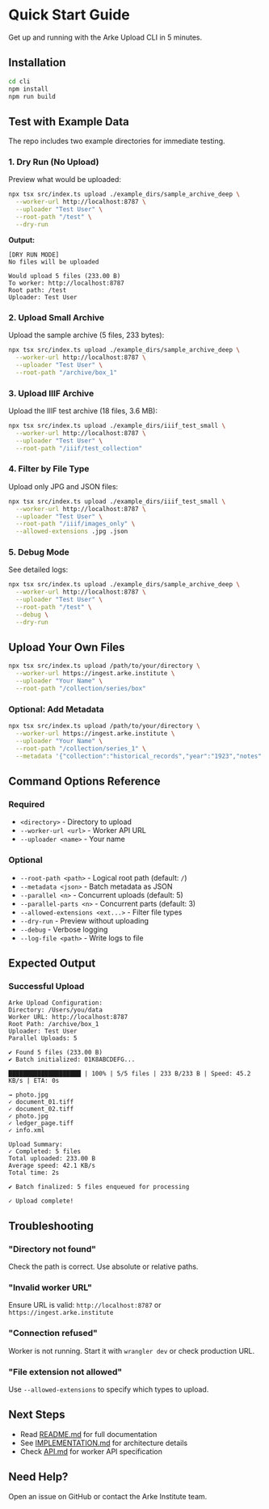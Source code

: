 # Quick Start Guide

Get up and running with the Arke Upload CLI in 5 minutes.

## Installation

```bash
cd cli
npm install
npm run build
```

## Test with Example Data

The repo includes two example directories for immediate testing.

### 1. Dry Run (No Upload)

Preview what would be uploaded:

```bash
npx tsx src/index.ts upload ./example_dirs/sample_archive_deep \
  --worker-url http://localhost:8787 \
  --uploader "Test User" \
  --root-path "/test" \
  --dry-run
```

**Output:**
```
[DRY RUN MODE]
No files will be uploaded

Would upload 5 files (233.00 B)
To worker: http://localhost:8787
Root path: /test
Uploader: Test User
```

### 2. Upload Small Archive

Upload the sample archive (5 files, 233 bytes):

```bash
npx tsx src/index.ts upload ./example_dirs/sample_archive_deep \
  --worker-url http://localhost:8787 \
  --uploader "Test User" \
  --root-path "/archive/box_1"
```

### 3. Upload IIIF Archive

Upload the IIIF test archive (18 files, 3.6 MB):

```bash
npx tsx src/index.ts upload ./example_dirs/iiif_test_small \
  --worker-url http://localhost:8787 \
  --uploader "Test User" \
  --root-path "/iiif/test_collection"
```

### 4. Filter by File Type

Upload only JPG and JSON files:

```bash
npx tsx src/index.ts upload ./example_dirs/iiif_test_small \
  --worker-url http://localhost:8787 \
  --uploader "Test User" \
  --root-path "/iiif/images_only" \
  --allowed-extensions .jpg .json
```

### 5. Debug Mode

See detailed logs:

```bash
npx tsx src/index.ts upload ./example_dirs/sample_archive_deep \
  --worker-url http://localhost:8787 \
  --uploader "Test User" \
  --root-path "/test" \
  --debug \
  --dry-run
```

## Upload Your Own Files

```bash
npx tsx src/index.ts upload /path/to/your/directory \
  --worker-url https://ingest.arke.institute \
  --uploader "Your Name" \
  --root-path "/collection/series/box"
```

### Optional: Add Metadata

```bash
npx tsx src/index.ts upload /path/to/your/directory \
  --worker-url https://ingest.arke.institute \
  --uploader "Your Name" \
  --root-path "/collection/series_1" \
  --metadata '{"collection":"historical_records","year":"1923","notes":"Fragile"}'
```

## Command Options Reference

### Required
- `<directory>` - Directory to upload
- `--worker-url <url>` - Worker API URL
- `--uploader <name>` - Your name

### Optional
- `--root-path <path>` - Logical root path (default: `/`)
- `--metadata <json>` - Batch metadata as JSON
- `--parallel <n>` - Concurrent uploads (default: 5)
- `--parallel-parts <n>` - Concurrent parts (default: 3)
- `--allowed-extensions <ext...>` - Filter file types
- `--dry-run` - Preview without uploading
- `--debug` - Verbose logging
- `--log-file <path>` - Write logs to file

## Expected Output

### Successful Upload
```
Arke Upload Configuration:
Directory: /Users/you/data
Worker URL: http://localhost:8787
Root Path: /archive/box_1
Uploader: Test User
Parallel Uploads: 5

✔ Found 5 files (233.00 B)
✔ Batch initialized: 01K8ABCDEFG...

████████████████████ | 100% | 5/5 files | 233 B/233 B | Speed: 45.2 KB/s | ETA: 0s

→ photo.jpg
✓ document_01.tiff
✓ document_02.tiff
✓ photo.jpg
✓ ledger_page.tiff
✓ info.xml

Upload Summary:
✓ Completed: 5 files
Total uploaded: 233.00 B
Average speed: 42.1 KB/s
Total time: 2s

✔ Batch finalized: 5 files enqueued for processing

✓ Upload complete!
```

## Troubleshooting

### "Directory not found"
Check the path is correct. Use absolute or relative paths.

### "Invalid worker URL"
Ensure URL is valid: `http://localhost:8787` or `https://ingest.arke.institute`

### "Connection refused"
Worker is not running. Start it with `wrangler dev` or check production URL.

### "File extension not allowed"
Use `--allowed-extensions` to specify which types to upload.

## Next Steps

- Read [README.md](README.md) for full documentation
- See [IMPLEMENTATION.md](IMPLEMENTATION.md) for architecture details
- Check [API.md](API.md) for worker API specification

## Need Help?

Open an issue on GitHub or contact the Arke Institute team.
